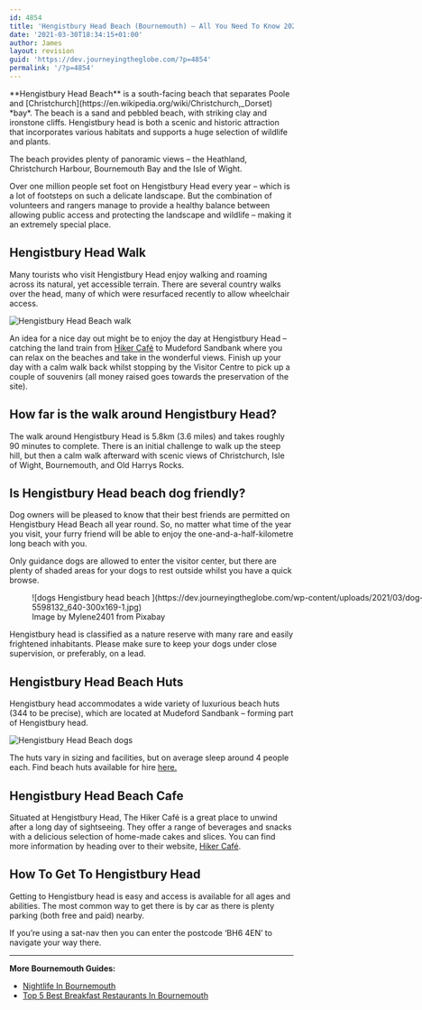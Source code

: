 ```yaml
---
id: 4854
title: 'Hengistbury Head Beach (Bournemouth) – All You Need To Know 2021'
date: '2021-03-30T18:34:15+01:00'
author: James
layout: revision
guid: 'https://dev.journeyingtheglobe.com/?p=4854'
permalink: '/?p=4854'
---
```


<div>**Hengistbury Head Beach** is a south-facing beach that separates Poole and [Christchurch](https://en.wikipedia.org/wiki/Christchurch,_Dorset) *bay*. The beach is a sand and pebbled beach, with striking clay and ironstone cliffs. Hengistbury head is both a scenic and historic attraction that incorporates various habitats and supports a huge selection of wildlife and plants.

The beach provides plenty of panoramic views – the Heathland, Christchurch Harbour, Bournemouth Bay and the Isle of Wight.

Over one million people set foot on Hengistbury Head every year – which is a lot of footsteps on such a delicate landscape. But the combination of volunteers and rangers manage to provide a healthy balance between allowing public access and protecting the landscape and wildlife – making it an extremely special place.

## Hengistbury Head Walk

Many tourists who visit Hengistbury Head enjoy walking and roaming across its natural, yet accessible terrain. There are several country walks over the head, many of which were resurfaced recently to allow wheelchair access.

![Hengistbury Head Beach walk](https://dev.journeyingtheglobe.com/wp-content/uploads/2021/03/36495-hengistbury-head-beach-and-reserve-bournemouth-01-300x168-1.jpg)

An idea for a nice day out might be to enjoy the day at Hengistbury Head – catching the land train from [Hiker Café](https://hikercafe.co.uk/) to Mudeford Sandbank where you can relax on the beaches and take in the wonderful views. Finish up your day with a calm walk back whilst stopping by the Visitor Centre to pick up a couple of souvenirs (all money raised goes towards the preservation of the site).

## How far is the walk around Hengistbury Head?

The walk around Hengistbury Head is 5.8km (3.6 miles) and takes roughly 90 minutes to complete. There is an initial challenge to walk up the steep hill, but then a calm walk afterward with scenic views of Christchurch, Isle of Wight, Bournemouth, and Old Harrys Rocks.

## Is Hengistbury Head beach dog friendly?

Dog owners will be pleased to know that their best friends are permitted on Hengistbury Head Beach all year round. So, no matter what time of the year you visit, your furry friend will be able to enjoy the one-and-a-half-kilometre long beach with you.

Only guidance dogs are allowed to enter the visitor center, but there are plenty of shaded areas for your dogs to rest outside whilst you have a quick browse.

<figure aria-describedby="caption-attachment-6707" class="wp-caption alignnone" id="attachment_6707" style="width: 700px">![dogs Hengistbury head beach ](https://dev.journeyingtheglobe.com/wp-content/uploads/2021/03/dog-5598132_640-300x169-1.jpg)<figcaption class="wp-caption-text" id="caption-attachment-6707">Image by Mylene2401 from Pixabay</figcaption></figure>Hengistbury head is classified as a nature reserve with many rare and easily frightened inhabitants. Please make sure to keep your dogs under close supervision, or preferably, on a lead.

## Hengistbury Head Beach Huts

Hengistbury head accommodates a wide variety of luxurious beach huts (344 to be precise), which are located at Mudeford Sandbank – forming part of Hengistbury head.

![Hengistbury Head Beach dogs](https://dev.journeyingtheglobe.com/wp-content/uploads/2021/03/imgID142110526.jpg.gallery-300x200-1.jpg)

The huts vary in sizing and facilities, but on average sleep around 4 people each. Find beach huts available for hire [here.](https://www.beach-huts.com/beach-huts-for-rent-town-mudeford.php)

## Hengistbury Head Beach Cafe

Situated at Hengistbury Head, The Hiker Café is a great place to unwind after a long day of sightseeing. They offer a range of beverages and snacks with a delicious selection of home-made cakes and slices. You can find more information by heading over to their website, [Hiker Café](https://hikercafe.co.uk/).

## How To Get To Hengistbury Head

Getting to Hengistbury head is easy and access is available for all ages and abilities. The most common way to get there is by car as there is plenty parking (both free and paid) nearby.

If you’re using a sat-nav then you can enter the postcode ‘BH6 4EN’ to navigate your way there.

- - - - - -

**More Bournemouth Guides:**

- [Nightlife In Bournemouth](https://dev.journeyingtheglobe.com/nightlife-in-bournemouth/)
- [Top 5 Best Breakfast Restaurants In Bournemouth](https://dev.journeyingtheglobe.com/best-breakfast-bournemouth/)

</div>